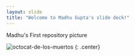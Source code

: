 ```yaml
---
layout: slide
title: "Welcome to Madhu Gupta's slide deck!"
---
```


Madhu's First repository picture

![octocat-de-los-muertos](https://octodex.github.com/images/octocat-de-los-muertos.jpg)
{: .center}
